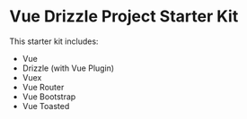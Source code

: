 # Vue Drizzle Project Starter Kit

This starter kit includes:

- Vue
- Drizzle (with Vue Plugin)
- Vuex
- Vue Router
- Vue Bootstrap
- Vue Toasted
